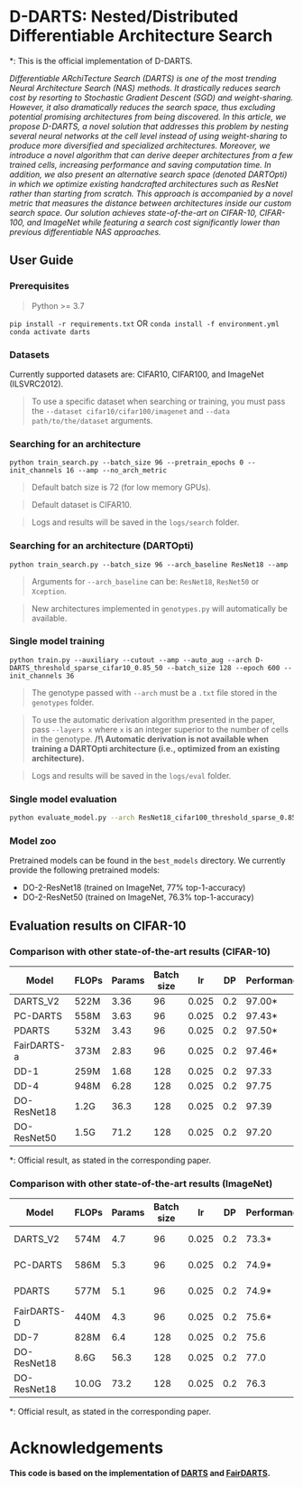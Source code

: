 # D-DARTS: Nested/Distributed Differentiable Architecture Search 

*: This is the official implementation of D-DARTS.

*Differentiable ARchiTecture Search (DARTS) is one of the most trending Neural Architecture Search (NAS) methods. It drastically reduces search cost by resorting to Stochastic Gradient Descent (SGD) and weight-sharing. However, it also dramatically reduces the search space, thus excluding potential promising architectures from being discovered. In this article, we propose D-DARTS, a novel solution that addresses this problem by nesting several neural networks at the cell level instead of using weight-sharing to produce more diversified and specialized architectures. Moreover, we introduce a novel algorithm that can derive deeper architectures from a few trained cells, increasing performance and saving computation time. In addition, we also present an alternative search space (denoted DARTOpti) in which we optimize existing handcrafted architectures such as ResNet rather than starting from scratch. This approach is accompanied by a novel metric that measures the distance between architectures inside our custom search space. Our solution achieves state-of-the-art on CIFAR-10, CIFAR-100, and ImageNet while featuring a search cost significantly lower than previous differentiable NAS approaches.*

## User Guide 

### Prerequisites

> Python >= 3.7

`pip install -r requirements.txt`
OR
`conda install -f environment.yml`
`conda activate darts`

### Datasets

Currently supported datasets are: CIFAR10, CIFAR100, and ImageNet (ILSVRC2012).

> To use a specific dataset when searching or training, you must pass the `--dataset cifar10/cifar100/imagenet` and `--data path/to/the/dataset` arguments.

### Searching for an architecture

`python train_search.py --batch_size 96 --pretrain_epochs 0 --init_channels 16 --amp --no_arch_metric`

> Default batch size is 72 (for low memory GPUs).

> Default dataset is CIFAR10.

> Logs and results will be saved in the `logs/search` folder.

### Searching for an architecture (DARTOpti)

`python train_search.py --batch_size 96 --arch_baseline ResNet18 --amp`

> Arguments for `--arch_baseline` can be: `ResNet18`, `ResNet50` or `Xception`.

> New architectures implemented in `genotypes.py` will automatically be available.

### Single model training

`python train.py --auxiliary --cutout --amp --auto_aug --arch D-DARTS_threshold_sparse_cifar10_0.85_50 --batch_size 128 --epoch 600 --init_channels 36`

> The genotype passed with `--arch` must be a `.txt` file stored in the `genotypes` folder.

> To use the automatic derivation algorithm presented in the paper, pass `--layers x` where `x` is an integer superior to the number of cells in the genotype. **/!\ Automatic derivation is not available when training a DARTOpti architecture (i.e., optimized from an existing architecture).**

> Logs and results will be saved in the `logs/eval` folder.

### Single model evaluation

```bash
python evaluate_model.py --arch ResNet18_cifar100_threshold_sparse_0.85 --model_path best_models/DO-2-ResNet18_ImageNet.pth.tar --init_channels 64
``` 

### Model zoo

Pretrained models can be found in the `best_models` directory.
We currently provide the following pretrained models:
- DO-2-ResNet18 (trained on ImageNet, 77% top-1-accuracy)
- DO-2-ResNet50 (trained on ImageNet, 76.3% top-1-accuracy)

## Evaluation results on CIFAR-10
### Comparison with other state-of-the-art results (CIFAR-10)
 
|  Model  | FLOPs  | Params  | Batch size  | lr | DP | Performance |
|---|---|---|---|---|---|---|
| DARTS_V2    | 522M   | 3.36 | 96  |  0.025   | 0.2  | 97.00* |
| PC-DARTS    | 558M   | 3.63 | 96  |  0.025   | 0.2  | 97.43* |
| PDARTS      | 532M   | 3.43 | 96  |  0.025   | 0.2  | 97.50* |
| FairDARTS-a | 373M   | 2.83 | 96  |  0.025   | 0.2  | 97.46* |   
| DD-1        | 259M   | 1.68 | 128 |  0.025   | 0.2  | 97.33  |
| DD-4        | 948M   | 6.28 | 128 |  0.025   | 0.2  | 97.75  |
| DO-ResNet18 | 1.2G   | 36.3 | 128 |  0.025   | 0.2  | 97.39  |
| DO-ResNet50 | 1.5G   | 71.2 | 128 |  0.025   | 0.2  | 97.20  |

*: Official result, as stated in the corresponding paper.

### Comparison with other state-of-the-art results (ImageNet)
 
|  Model  | FLOPs  | Params  | Batch size  | lr | DP | Performance | Searched On |
|---|---|---|---|---|---|---|---|
| DARTS_V2    | 574M   | 4.7  | 96  |  0.025   | 0.2  | 73.3*  | CIFAR-100 |
| PC-DARTS    | 586M   | 5.3  | 96  |  0.025   | 0.2  | 74.9*  | CIFAR-100 |
| PDARTS      | 577M   | 5.1  | 96  |  0.025   | 0.2  | 74.9*  | CIFAR-100 |
| FairDARTS-D | 440M   | 4.3  | 96  |  0.025   | 0.2  | 75.6*  | ImageNet  |  
| DD-7        | 828M   | 6.4  | 128 |  0.025   | 0.2  | 75.6   | ImageNet  |
| DO-ResNet18 | 8.6G   | 56.3 | 128 |  0.025   | 0.2  | 77.0   | CIFAR-100 |
| DO-ResNet18 | 10.0G  | 73.2 | 128 |  0.025   | 0.2  | 76.3   | CIFAR-100 |

*: Official result, as stated in the corresponding paper.
    
# Acknowledgements 

 **This code is based on the implementation of [DARTS](https://github.com/quark0/darts) and [FairDARTS](https://github.com/xiaomi-automl/FairDARTS).**
